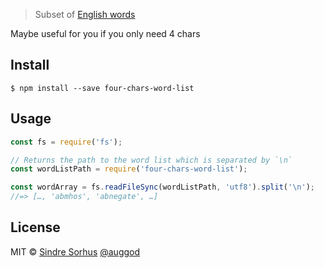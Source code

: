 > Subset of [English words](https://github.com/atebits/Words/blob/master/Words/en.txt)

Maybe useful for you if you only need 4 chars

## Install

```
$ npm install --save four-chars-word-list
```

## Usage

```js
const fs = require('fs');

// Returns the path to the word list which is separated by `\n`
const wordListPath = require('four-chars-word-list');

const wordArray = fs.readFileSync(wordListPath, 'utf8').split('\n');
//=> […, 'abmhos', 'abnegate', …]
```


## License

MIT © [Sindre Sorhus](https://sindresorhus.com)
[@auggod](https://auggod.tech)
